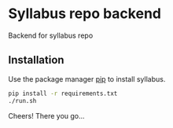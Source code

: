 # Syllabus repo backend 

Backend for syllabus repo

## Installation

Use the package manager [pip](https://pip.pypa.io/en/stable/) to install syllabus.

```bash
pip install -r requirements.txt
./run.sh
```
Cheers! There you go...